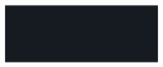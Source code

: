 <a href="https://jonniek.github.io/">
  <img height="190px" width="100%" style="height:190px" src="https://raw.githubusercontent.com/jonniek/jonniek/master/all_lines.svg">
</a>
